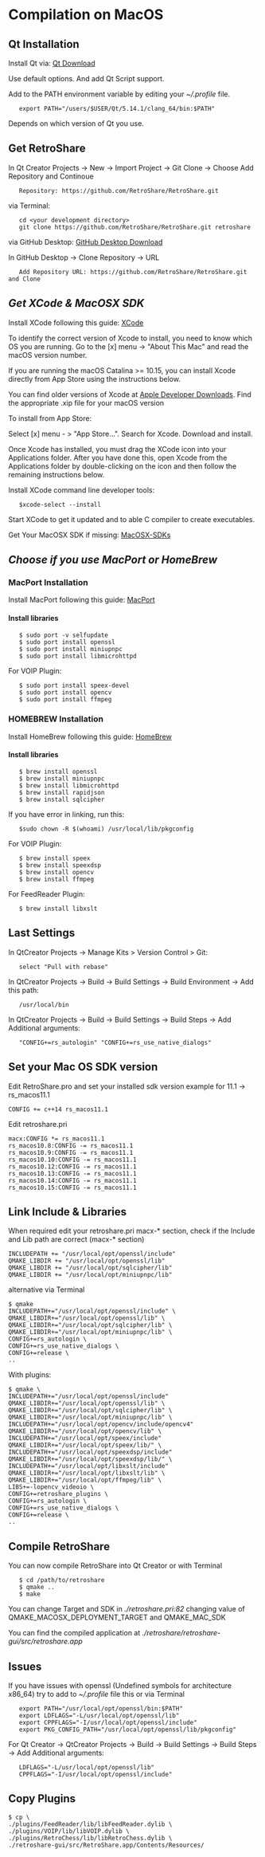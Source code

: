 # Compilation on MacOS

## Qt Installation

Install Qt via: [Qt Download](http://www.qt.io/download/)

Use default options. And add Qt Script support.

Add to the PATH environment variable by editing your *~/.profile* file.

       export PATH="/users/$USER/Qt/5.14.1/clang_64/bin:$PATH"

Depends on which version of Qt you use.

## Get RetroShare

In Qt Creator Projects -> New -> Import Project -> Git Clone -> Choose
Add Repository and Continoue

       Repository: https://github.com/RetroShare/RetroShare.git 

via Terminal:

       cd <your development directory>
       git clone https://github.com/RetroShare/RetroShare.git retroshare

via GitHub Desktop: [GitHub Desktop Download](https://central.github.com/deployments/desktop/desktop/latest/darwin)

In GitHub Desktop -> Clone Repository -> URL

       Add Repository URL: https://github.com/RetroShare/RetroShare.git and Clone

## ***Get XCode & MacOSX SDK***

Install XCode following this guide: [XCode](http://guide.macports.org/#installing.xcode)

To identify the correct version of Xcode to install, you need to know which OS you are running. Go to the [x] menu -> "About This Mac" and read the macOS version number.

If you are running the macOS Catalina >= 10.15, you can install Xcode directly from App Store using the instructions below. 

You can find older versions of Xcode at [Apple Developer Downloads](https://developer.apple.com/downloads/). Find the appropriate .xip file for your macOS version

To install from App Store:

Select [x] menu - > "App Store…".
Search for Xcode. Download and install.

Once Xcode has installed, you must drag the XCode icon into your Applications folder. After you have done this, open Xcode from the Applications folder by double-clicking on the icon and then follow the remaining instructions below. 

Install XCode command line developer tools:

       $xcode-select --install

Start XCode to get it updated and to able C compiler to create executables.

Get Your MacOSX SDK if missing: [MacOSX-SDKs](https://github.com/phracker/MacOSX-SDKs)

## ***Choose if you use MacPort or HomeBrew***

### MacPort Installation

Install MacPort following this guide: [MacPort](http://guide.macports.org/#installing.xcode)

#### Install libraries  

       $ sudo port -v selfupdate
       $ sudo port install openssl
       $ sudo port install miniupnpc
       $ sudo port install libmicrohttpd
       
For VOIP Plugin: 

       $ sudo port install speex-devel
       $ sudo port install opencv
       $ sudo port install ffmpeg


### HOMEBREW Installation

Install HomeBrew following this guide: [HomeBrew](http://brew.sh/)

#### Install libraries  

       $ brew install openssl
       $ brew install miniupnpc
       $ brew install libmicrohttpd
       $ brew install rapidjson
       $ brew install sqlcipher
       
If you have error in linking, run this:

       $sudo chown -R $(whoami) /usr/local/lib/pkgconfig

For VOIP Plugin: 

       $ brew install speex
       $ brew install speexdsp
       $ brew install opencv
       $ brew install ffmpeg

For FeedReader Plugin:

       $ brew install libxslt


## Last Settings

In QtCreator Projects -> Manage Kits > Version Control > Git:

       select "Pull with rebase"

In QtCreator Projects -> Build -> Build Settings -> Build Environment -> Add this path:

       /usr/local/bin

In QtCreator Projects -> Build -> Build Settings -> Build Steps -> Add Additional arguments:

       "CONFIG+=rs_autologin" "CONFIG+=rs_use_native_dialogs" 

## Set your Mac OS SDK version

Edit RetroShare.pro and set your installed sdk version example for 11.1 -> rs_macos11.1

    CONFIG += c++14 rs_macos11.1

Edit retroshare.pri

    macx:CONFIG *= rs_macos11.1
    rs_macos10.8:CONFIG -= rs_macos11.1
    rs_macos10.9:CONFIG -= rs_macos11.1
    rs_macos10.10:CONFIG -= rs_macos11.1
    rs_macos10.12:CONFIG -= rs_macos11.1
    rs_macos10.13:CONFIG -= rs_macos11.1
    rs_macos10.14:CONFIG -= rs_macos11.1
    rs_macos10.15:CONFIG -= rs_macos11.1


## Link Include & Libraries

When required edit your retroshare.pri macx-* section, check if the Include and Lib path are correct (macx-* section)

    INCLUDEPATH += "/usr/local/opt/openssl/include"
    QMAKE_LIBDIR += "/usr/local/opt/openssl/lib"
    QMAKE_LIBDIR += "/usr/local/opt/sqlcipher/lib"
    QMAKE_LIBDIR += "/usr/local/opt/miniupnpc/lib"

alternative via Terminal

    $ qmake 
    INCLUDEPATH+="/usr/local/opt/openssl/include" \
    QMAKE_LIBDIR+="/usr/local/opt/openssl/lib" \
    QMAKE_LIBDIR+="/usr/local/opt/sqlcipher/lib" \
    QMAKE_LIBDIR+="/usr/local/opt/miniupnpc/lib" \
    CONFIG+=rs_autologin \
    CONFIG+=rs_use_native_dialogs \
    CONFIG+=release \
    ..


With plugins:

    $ qmake \
    INCLUDEPATH+="/usr/local/opt/openssl/include" QMAKE_LIBDIR+="/usr/local/opt/openssl/lib" \
    QMAKE_LIBDIR+="/usr/local/opt/sqlcipher/lib" \
    QMAKE_LIBDIR+="/usr/local/opt/miniupnpc/lib" \
    INCLUDEPATH+="/usr/local/opt/opencv/include/opencv4" QMAKE_LIBDIR+="/usr/local/opt/opencv/lib" \
    INCLUDEPATH+="/usr/local/opt/speex/include" QMAKE_LIBDIR+="/usr/local/opt/speex/lib/" \
    INCLUDEPATH+="/usr/local/opt/speexdsp/include" QMAKE_LIBDIR+="/usr/local/opt/speexdsp/lib/" \
    INCLUDEPATH+="/usr/local/opt/libxslt/include" QMAKE_LIBDIR+="/usr/local/opt/libxslt/lib" \
    QMAKE_LIBDIR+="/usr/local/opt/ffmpeg/lib" \
    LIBS+=-lopencv_videoio \
    CONFIG+=retroshare_plugins \
    CONFIG+=rs_autologin \
    CONFIG+=rs_use_native_dialogs \
    CONFIG+=release \
    ..

## Compile RetroShare 

You can now compile RetroShare into Qt Creator or with Terminal

       $ cd /path/to/retroshare
       $ qmake ..
       $ make

You can change Target and SDK in *./retroshare.pri:82* changing value of QMAKE_MACOSX_DEPLOYMENT_TARGET and QMAKE_MAC_SDK

You can find the compiled application at *./retroshare/retroshare-gui/src/retroshare.app*

## Issues

If you have issues with openssl (Undefined symbols for architecture x86_64) try to add to *~/.profile* file this or via Terminal

       export PATH="/usr/local/opt/openssl/bin:$PATH"
       export LDFLAGS="-L/usr/local/opt/openssl/lib"
       export CPPFLAGS="-I/usr/local/opt/openssl/include"
       export PKG_CONFIG_PATH="/usr/local/opt/openssl/lib/pkgconfig"

For Qt Creator -> QtCreator Projects -> Build -> Build Settings -> Build Steps -> Add Additional arguments:

       LDFLAGS="-L/usr/local/opt/openssl/lib"
       CPPFLAGS="-I/usr/local/opt/openssl/include"



## Copy Plugins

    $ cp \
    ./plugins/FeedReader/lib/libFeedReader.dylib \
    ./plugins/VOIP/lib/libVOIP.dylib \
    ./plugins/RetroChess/lib/libRetroChess.dylib \
    ./retroshare-gui/src/RetroShare.app/Contents/Resources/
